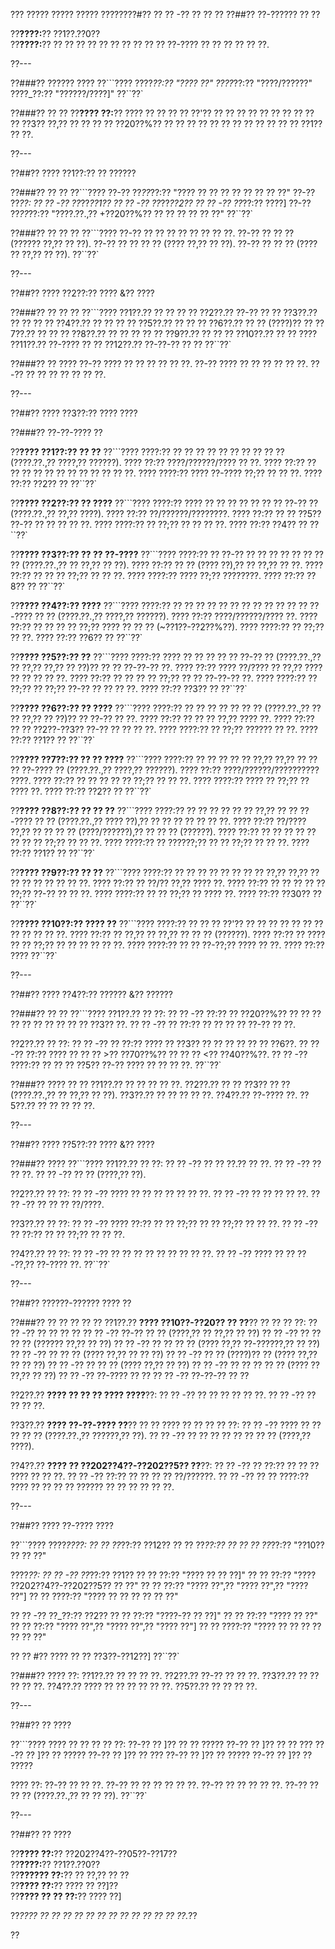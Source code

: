 ??? ????? ????? ????? ????????#?? ?? ?? -?? ?? ?? ??
??##?? ??-?????? ?? ??

??**????:**?? ??1??.??0??  
??**????:**?? ?? ?? ?? ?? ?? ?? ?? ?? ?? ?? ??-???? ?? ?? ?? ?? ?? ??.

??---

??###?? ?????? ????
??```????
????_??:?? "???? ??"
????_??:?? "????/??????"
????_??:?? "??????/????]"
??``??`

??###?? ?? ??
??**???? ??:**?? ???? ?? ?? ?? ?? ??'?? ?? ?? ?? ?? ?? ?? ?? ?? ?? ?? ??3?? ??,?? ?? ?? ?? ?? ??20??%?? ?? ?? ?? ?? ?? ?? ?? ?? ?? ?? ?? ?? ??1?? ?? ??.

??---

??##?? ???? ??1??:?? ?? ??????

??###?? ?? ??
??```????
??-?? ??_??_??:?? "???? ?? ?? ?? ?? ?? ?? ?? ??"
??-?? ??_??:
?? ?? -?? ??_??_??1??
?? ?? -?? ??_??_??2??
?? ?? -?? ??_??:?? ????]
??-?? ??_??_??:?? "????.??.,?? +??20??%?? ?? ?? ?? ?? ?? ??"
??``??`

??###?? ?? ?? ??
??```????
??-?? ?? ?? ?? ?? ?? ?? ?? ??.
??-?? ?? ?? ?? (?????? ??,?? ?? ??).
??-?? ?? ?? ?? ?? (???? ??,?? ?? ??).
??-?? ?? ?? ?? (???? ?? ??,?? ?? ??).
??``??`

??---

??##?? ???? ??2??:?? ???? &?? ????

??###?? ?? ?? ??
??```????
??1??.?? ?? ?? ?? ??
??2??.?? ??-?? ?? ??
??3??.?? ?? ?? ?? ??
??4??.?? ?? ?? ?? ??
??5??.?? ?? ?? ??
??6??.?? ?? ?? (????)?? ??
??7??.?? ?? ?? ??
??8??.?? ?? ?? ?? ?? ??
??9??.?? ?? ?? ??
??10??.?? ?? ?? ????
??11??.?? ??-???? ?? ??
??12??.?? ??-??-?? ?? ??
??``??`

??###?? ?? ????
??-?? ???? ?? ?? ?? ?? ?? ??.
??-?? ???? ?? ?? ?? ?? ?? ??.
??-?? ?? ?? ?? ?? ?? ?? ??.

??---

??##?? ???? ??3??:?? ???? ????

??###?? ??-??-???? ??

??**???? ??1??:?? ?? ??**
??```????
????:?? ?? ?? ?? ?? ?? ?? ?? ?? ?? ?? (????.??.,?? ????,?? ??????).
???? ??:?? ????/??????/???? ?? ??.
???? ??:?? ?? ?? ?? ?? ?? ?? ?? ?? ?? ?? ?? ??.
???? ????:?? ???? ??-???? ??;?? ?? ?? ??.
???? ??:?? ??2?? ??
??``??`

??**???? ??2??:?? ?? ????**
??```????
????:?? ???? ?? ?? ?? ?? ?? ?? ?? ??-?? ?? (????.??.,?? ??,?? ????).
???? ??:?? ??/??????/????????.
???? ??:?? ?? ?? ??5?? ??-?? ?? ?? ?? ?? ??.
???? ????:?? ?? ??;?? ?? ?? ?? ??.
???? ??:?? ??4?? ??
??``??`

??**???? ??3??:?? ?? ?? ??-????**
??```????
????:?? ?? ??-?? ?? ?? ?? ?? ?? ?? ?? ?? (????.??.,?? ?? ??,?? ?? ??).
???? ??:?? ?? ?? (???? ??),?? ?? ??,?? ?? ??.
???? ??:?? ?? ?? ?? ??;?? ?? ?? ??.
???? ????:?? ???? ??;?? ????????.
???? ??:?? ??8?? ??
??``??`

??**???? ??4??:?? ????**
??```????
????:?? ?? ?? ?? ?? ?? ?? ?? ?? ?? ?? ?? ?? ??-???? ?? ?? (????.??.,?? ????,?? ??????).
???? ??:?? ????/??????/???? ??.
???? ??:?? ?? ?? ?? ?? ??;?? ???? ?? ?? ?? (~??1??-??2??%??).
???? ????:?? ?? ??;?? ?? ??.
???? ??:?? ??6?? ??
??``??`

??**???? ??5??:?? ??**
??```????
????:?? ???? ?? ?? ?? ?? ?? ??-?? ?? (????.??.,?? ?? ??,?? ??,?? ?? ??)?? ?? ?? ??-??-?? ??.
???? ??:?? ???? ??/???? ?? ??,?? ???? ?? ?? ?? ?? ??.
???? ??:?? ?? ?? ?? ?? ??;?? ?? ?? ??-??-?? ??.
???? ????:?? ?? ??;?? ?? ??;?? ??-?? ?? ?? ?? ??.
???? ??:?? ??3?? ??
??``??`

??**???? ??6??:?? ?? ????**
??```????
????:?? ?? ?? ?? ?? ?? ?? ?? (????.??.,?? ?? ?? ??,?? ?? ??)?? ?? ??-?? ?? ??.
???? ??:?? ?? ?? ?? ??,?? ???? ??.
???? ??:?? ?? ?? ??2??-??3?? ??-?? ?? ?? ?? ??.
???? ????:?? ?? ??;?? ?????? ?? ??.
???? ??:?? ??1?? ??
??``??`

??**???? ??7??:?? ?? ?? ????**
??```????
????:?? ?? ?? ?? ?? ?? ??,?? ??,?? ?? ?? ?? ??-???? ?? (????.??.,?? ????,?? ??????).
???? ??:?? ????/??????/?????????? ????.
???? ??:?? ?? ?? ?? ?? ?? ??;?? ?? ?? ??.
???? ????:?? ???? ?? ??;?? ?? ???? ??.
???? ??:?? ??2?? ??
??``??`

??**???? ??8??:?? ?? ?? ??**
??```????
????:?? ?? ?? ?? ?? ?? ?? ??,?? ?? ?? ??-???? ?? ?? (????.??.,?? ???? ??),?? ?? ?? ?? ?? ?? ?? ??.
???? ??:?? ??/???? ??,?? ?? ?? ?? ?? (????/??????),?? ?? ?? ?? (??????).
???? ??:?? ?? ?? ?? ?? ?? ?? ?? ?? ??;?? ?? ?? ??.
???? ????:?? ?? ??????;?? ?? ?? ??;?? ?? ?? ??.
???? ??:?? ??1?? ??
??``??`

??**???? ??9??:?? ?? ??**
??```????
????:?? ?? ?? ?? ?? ?? ?? ?? ?? ??,?? ??,?? ?? ?? ?? ?? ?? ?? ?? ??.
???? ??:?? ?? ??/?? ??,?? ???? ??.
???? ??:?? ?? ?? ?? ?? ?? ??;?? ??-?? ?? ?? ??.
???? ????:?? ?? ?? ??;?? ?? ???? ??.
???? ??:?? ??30?? ??
??``??`

??**???? ??10??:?? ???? ??**
??```????
????:?? ?? ?? ?? ??'?? ?? ?? ?? ?? ?? ?? ?? ?? ?? ?? ?? ??.
???? ??:?? ?? ??,?? ?? ??,?? ?? ?? ?? (??????).
???? ??:?? ?? ???? ?? ?? ??;?? ?? ?? ?? ?? ?? ??.
???? ????:?? ?? ?? ??-??;?? ???? ?? ??.
???? ??:?? ????
??``??`

??---

??##?? ???? ??4??:?? ?????? &?? ??????

??###?? ?? ??
??```????
??1??.?? ?? ??:
??  ?? -?? ??:?? ?? ??20??%?? ?? ?? ?? ?? ?? ?? ?? ?? ?? ?? ??3?? ??.
??  ?? -?? ?? ??:?? ?? ?? ?? ?? ??-?? ?? ??.

??2??.?? ?? ??:
??  ?? -?? ?? ??:?? ???? ?? ??3?? ?? ?? ?? ?? ?? ?? ??6??.
??  ?? -?? ??:?? ???? ?? ?? ?? >?? ??70??%?? ?? ?? ?? <?? ??40??%??.
??  ?? -?? ????:?? ?? ?? ?? ??5?? ??-?? ???? ?? ?? ?? ??.
??``??`

??###?? ???? ?? ??
??1??.?? ?? ?? ?? ?? ??.
??2??.?? ?? ?? ??3?? ?? ?? (????.??.,?? ?? ??,?? ?? ??).
??3??.?? ?? ?? ?? ?? ??.
??4??.?? ??-???? ??.
??5??.?? ?? ?? ?? ?? ??.

??---

??##?? ???? ??5??:?? ???? &?? ????

??###?? ????
??```????
??1??.?? ?? ??:
??  ?? -?? ?? ?? ??.?? ?? ??.
??  ?? -?? ?? ?? ??.
??  ?? -?? ?? ?? (????,?? ??).

??2??.?? ?? ??:
??  ?? -?? ???? ?? ?? ?? ?? ?? ?? ??.
??  ?? -?? ?? ?? ?? ?? ??.
??  ?? -?? ?? ?? ?? ??/????.

??3??.?? ?? ??:
??  ?? -?? ???? ??:?? ?? ?? ??;?? ?? ?? ??;?? ?? ?? ??.
??  ?? -?? ?? ??:?? ?? ?? ??;?? ?? ?? ??.

??4??.?? ?? ??:
??  ?? -?? ?? ?? ?? ?? ?? ?? ?? ?? ??.
??  ?? -?? ???? ?? ?? ??-??,?? ??-???? ??.
??``??`

??---

??##?? ??????-?????? ???? ??

??###?? ?? ?? ?? ?? ??
??1??.?? **???? ??10??-??20?? ?? ??**?? ?? ?? ?? ??:
??  ?? -?? ?? ?? ?? ??
??  ?? -?? ??-?? ?? ?? (????,?? ?? ??,?? ?? ??)
??  ?? -?? ?? ?? ?? ?? (?????? ??,?? ?? ??)
??  ?? -?? ?? ?? ?? ?? (???? ??,?? ??-??????,?? ?? ??)
??  ?? -?? ?? ?? ?? (???? ??,?? ?? ?? ??)
??  ?? -?? ?? ?? (????)?? ?? (???? ??,?? ?? ?? ??)
??  ?? -?? ?? ?? ?? (???? ??,?? ?? ??)
??  ?? -?? ?? ?? ?? ?? ?? (???? ?? ??,?? ?? ??)
??  ?? -?? ??-???? ?? ??
??  ?? -?? ??-??-?? ?? ??

??2??.?? **???? ?? ?? ?? ???? ????**??:
??  ?? -?? ?? ?? ?? ?? ?? ??.
??  ?? -?? ?? ?? ?? ??.

??3??.?? **???? ??-??-???? ??**?? ?? ?? ???? ?? ?? ?? ?? ??:
??  ?? -?? ???? ?? ?? ?? ?? ?? (????.??.,?? ??????,?? ??).
??  ?? -?? ?? ?? ?? ?? ?? ?? ?? ?? (????,?? ????).

??4??.?? **???? ?? ??202??4??-??202??5?? ??**??:
??  ?? -?? ?? ??:?? ?? ?? ?? ???? ?? ?? ??.
??  ?? -?? ??:?? ?? ?? ?? ?? ??/??????.
??  ?? -?? ?? ?? ????:?? ???? ?? ?? ?? ?? ?????? ?? ?? ?? ?? ?? ??.

??---

??##?? ???? ??-???? ????

??```????
????_????:
?? ?? ??_??:?? ??12??
?? ?? ??_??:?? ??
?? ?? ??_??:?? "??10?? ?? ?? ??"

????_??:
?? ?? -?? ??_??:?? ??1??
??   ?? ??:?? "???? ?? ?? ??]"
??   ?? ??:?? "???? ??202??4??-??202??5?? ?? ??"
??   ?? ??:?? "???? ??",?? "???? ??",?? "???? ??"]
??   ?? ????:?? "???? ?? ?? ?? ?? ?? ??"

?? ?? -?? ??_??:?? ??2??
??   ?? ??:?? "????-?? ?? ??]"
??   ?? ??:?? "???? ?? ??"
??   ?? ??:?? "???? ??",?? "???? ??",?? "???? ??"]
??   ?? ????:?? "???? ?? ?? ?? ?? ?? ?? ??"

?? ?? #?? ???? ?? ?? ??3??-??12??]
??``??`

??###?? ???? ??:
??1??.?? ?? ?? ?? ??.
??2??.?? ??-?? ?? ?? ??.
??3??.?? ?? ?? ?? ?? ??.
??4??.?? ???? ?? ?? ?? ?? ?? ??.
??5??.?? ?? ?? ?? ??.

??---

??##?? ?? ????

??```????
???? ?? ?? ?? ?? ??:
??-?? ?? ]?? ?? ?? ?????
??-?? ?? ]?? ?? ?? ???
??-?? ?? ]?? ?? ?????
??-?? ?? ]?? ?? ???
??-?? ?? ]?? ?? ?????
??-?? ?? ]?? ?? ?????

???? ??:
??-?? ?? ?? ??.
??-?? ?? ?? ?? ?? ?? ??.
??-?? ?? ?? ?? ?? ??.
??-?? ?? ?? ?? (????.??.,?? ?? ?? ??).
??``??`

??---

??##?? ?? ????

??**???? ??:**?? ??202??4??-??05??-??17??  
??**????:**?? ??1??.??0??  
??**?????? ??:**?? ?? ??,?? ?? ??  
??**???? ??:**?? ???? ?? ??]??  
??**???? ?? ?? ??:**?? ???? ??]

??*???? ?? ?? ?? ?? ?? ?? ?? ?? ?? ?? ?? ?? ??.*??

??
